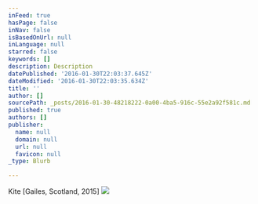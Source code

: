 ```yaml
---
inFeed: true
hasPage: false
inNav: false
isBasedOnUrl: null
inLanguage: null
starred: false
keywords: []
description: Description
datePublished: '2016-01-30T22:03:37.645Z'
dateModified: '2016-01-30T22:03:35.634Z'
title: ''
author: []
sourcePath: _posts/2016-01-30-48218222-0a00-4ba5-916c-55e2a92f581c.md
published: true
authors: []
publisher:
  name: null
  domain: null
  url: null
  favicon: null
_type: Blurb

---
```

Kite \[Gailes, Scotland, 2015\]
![](https://the-grid-user-content.s3-us-west-2.amazonaws.com/0dd8f7bf-fdce-4f49-b4e7-aa2fde05bf9f.JPG)